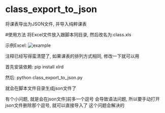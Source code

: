 # class_export_to_json
将课表导出为JSON文件, 并导入纯粹课表

#使用方法
将Excel文件放入跟脚本同目录, 然后改名为:class.xls

示例Excel:
![example](https://i.loli.net/2020/06/01/GOJcgakWX6r1ioY.png)

注释已经写得蛮清楚了, 如果课表的排列方式相同, 修改一下就可以用

首先安装依赖:
pip install xlrd

然后:
python class_export_to_json.py

就会在脚本文件目录生成json文件了

有个小问题, 就是会在json文件]前多一个逗号
会导致语法问题, 所以要手动打开json文件删除那个逗号, 就可以直接导入了
这个问题会解决的
